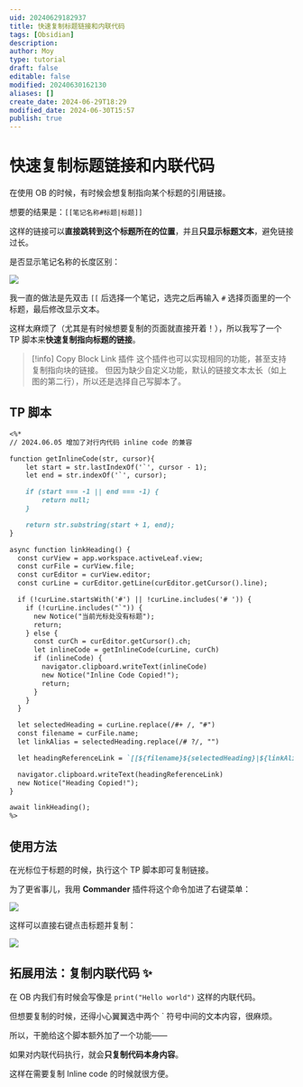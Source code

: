 ```yaml
---
uid: 20240629182937
title: 快速复制标题链接和内联代码
tags: [Obsidian]
description: 
author: Moy
type: tutorial
draft: false
editable: false
modified: 20240630162130
aliases: []
create_date: 2024-06-29T18:29
modified_date: 2024-06-30T15:57
publish: true
---
```


# 快速复制标题链接和内联代码

在使用 OB 的时候，有时候会想复制指向某个标题的引用链接。

想要的结果是：`[[笔记名称#标题|标题]]`

这样的链接可以**直接跳转到这个标题所在的位置**，并且**只显示标题文本**，避免链接过长。

是否显示笔记名称的长度区别：

![](https://cdn.pkmer.cn/images/202407012053309.png!pkmer)

我一直的做法是先双击 `[[` 后选择一个笔记，选完之后再输入 `#` 选择页面里的一个标题，最后修改显示文本。

这样太麻烦了（尤其是有时候想要复制的页面就直接开着！），所以我写了一个 TP 脚本来**快速复制指向标题的链接**。

> [!info] Copy Block Link 插件
> 这个插件也可以实现相同的功能，甚至支持复制指向块的链接。
> 但因为缺少自定义功能，默认的链接文本太长（如上图的第二行），所以还是选择自己写脚本了。

## TP 脚本

```markdown
<%*
// 2024.06.05 增加了对行内代码 inline code 的兼容

function getInlineCode(str, cursor){
    let start = str.lastIndexOf('`', cursor - 1);
    let end = str.indexOf('`', cursor);

    if (start === -1 || end === -1) {
        return null;
    }

    return str.substring(start + 1, end);
}

async function linkHeading() {
  const curView = app.workspace.activeLeaf.view;
  const curFile = curView.file;
  const curEditor = curView.editor;
  const curLine = curEditor.getLine(curEditor.getCursor().line);

  if (!curLine.startsWith('#') || !curLine.includes('# ')) {
    if (!curLine.includes("`")) {
      new Notice("当前光标处没有标题");
      return;
    } else {
      const curCh = curEditor.getCursor().ch;
      let inlineCode = getInlineCode(curLine, curCh)
      if (inlineCode) {
        navigator.clipboard.writeText(inlineCode)
        new Notice("Inline Code Copied!");
        return;
      }
    }
  }

  let selectedHeading = curLine.replace(/#+ /, "#")
  const filename = curFile.name;
  let linkAlias = selectedHeading.replace(/# ?/, "")

  let headingReferenceLink = `[[${filename}${selectedHeading}|${linkAlias}]]`

  navigator.clipboard.writeText(headingReferenceLink)
  new Notice("Heading Copied!");
}

await linkHeading();
%>
```

## 使用方法

在光标位于标题的时候，执行这个 TP 脚本即可复制链接。

为了更省事儿，我用 **Commander** 插件将这个命令加进了右键菜单：

![](https://cdn.pkmer.cn/images/202407012053310.png!pkmer)

这样可以直接右键点击标题并复制：

![](https://cdn.pkmer.cn/images/202407012053311.gif!pkmer)

## 拓展用法：复制内联代码 ✨

在 OB 内我们有时候会写像是 `print("Hello world")` 这样的内联代码。

但想要复制的时候，还得小心翼翼选中两个 \` 符号中间的文本内容，很麻烦。

所以，干脆给这个脚本额外加了一个功能——

如果对内联代码执行，就会**只复制代码本身内容**。

这样在需要复制 Inline code 的时候就很方便。
